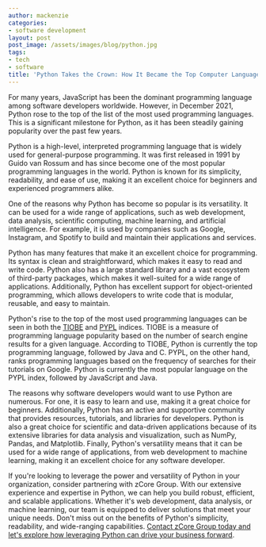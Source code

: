 ```yaml
---
author: mackenzie
categories:
- software development
layout: post
post_image: /assets/images/blog/python.jpg
tags:
- tech
- software
title: 'Python Takes the Crown: How It Became the Top Computer Language'
---
```


For many years, JavaScript has been the dominant programming language among software developers worldwide. However, in December 2021, Python rose to the top of the list of the most used programming languages. This is a significant milestone for Python, as it has been steadily gaining popularity over the past few years.

Python is a high-level, interpreted programming language that is widely used for general-purpose programming. It was first released in 1991 by Guido van Rossum and has since become one of the most popular programming languages in the world. Python is known for its simplicity, readability, and ease of use, making it an excellent choice for beginners and experienced programmers alike.

One of the reasons why Python has become so popular is its versatility. It can be used for a wide range of applications, such as web development, data analysis, scientific computing, machine learning, and artificial intelligence. For example, it is used by companies such as Google, Instagram, and Spotify to build and maintain their applications and services.

Python has many features that make it an excellent choice for programming. Its syntax is clean and straightforward, which makes it easy to read and write code. Python also has a large standard library and a vast ecosystem of third-party packages, which makes it well-suited for a wide range of applications. Additionally, Python has excellent support for object-oriented programming, which allows developers to write code that is modular, reusable, and easy to maintain.

Python's rise to the top of the most used programming languages can be seen in both the [TIOBE](https://www.tiobe.com/tiobe-index/) and [PYPL](https://pypl.github.io/PYPL.html/) indices. TIOBE is a measure of programming language popularity based on the number of search engine results for a given language. According to TIOBE, Python is currently the top programming language, followed by Java and C. PYPL, on the other hand, ranks programming languages based on the frequency of searches for their tutorials on Google. Python is currently the most popular language on the PYPL index, followed by JavaScript and Java.

The reasons why software developers would want to use Python are numerous. For one, it is easy to learn and use, making it a great choice for beginners. Additionally, Python has an active and supportive community that provides resources, tutorials, and libraries for developers. Python is also a great choice for scientific and data-driven applications because of its extensive libraries for data analysis and visualization, such as NumPy, Pandas, and Matplotlib. Finally, Python's versatility means that it can be used for a wide range of applications, from web development to machine learning, making it an excellent choice for any software developer.

If you're looking to leverage the power and versatility of Python in your organization, consider partnering with zCore Group. With our extensive experience and expertise in Python, we can help you build robust, efficient, and scalable applications. Whether it's web development, data analysis, or machine learning, our team is equipped to deliver solutions that meet your unique needs. Don't miss out on the benefits of Python's simplicity, readability, and wide-ranging capabilities. [Contact zCore Group today and let's explore how leveraging Python can drive your business forward](/about).